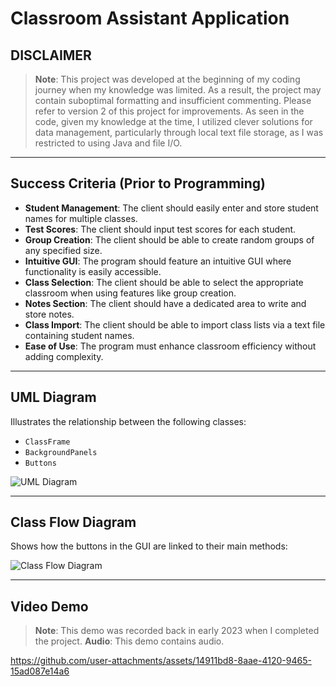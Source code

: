 # Classroom Assistant Application

## DISCLAIMER

> **Note**: This project was developed at the beginning of my coding journey when my knowledge was limited. As a result, the project may contain suboptimal formatting and insufficient commenting. Please refer to version 2 of this project for improvements. As seen in the code, given my knowledge at the time, I utilized clever solutions for data management, particularly through local text file storage, as I was restricted to using Java and file I/O.

---

## Success Criteria (Prior to Programming)
- **Student Management**: The client should easily enter and store student names for multiple classes.
- **Test Scores**: The client should input test scores for each student.
- **Group Creation**: The client should be able to create random groups of any specified size.
- **Intuitive GUI**: The program should feature an intuitive GUI where functionality is easily accessible.
- **Class Selection**: The client should be able to select the appropriate classroom when using features like group creation.
- **Notes Section**: The client should have a dedicated area to write and store notes.
- **Class Import**: The client should be able to import class lists via a text file containing student names.
- **Ease of Use**: The program must enhance classroom efficiency without adding complexity.

---

## UML Diagram

Illustrates the relationship between the following classes:  
- `ClassFrame`  
- `BackgroundPanels`  
- `Buttons`

![UML Diagram](https://github.com/user-attachments/assets/e6a566bb-be43-4998-81ab-ab4b6bfeb425)

---

## Class Flow Diagram

Shows how the buttons in the GUI are linked to their main methods:

![Class Flow Diagram](https://github.com/user-attachments/assets/193bf0a9-ff46-4e0e-9da6-49336e9b26da)

---

## Video Demo
> **Note**: This demo was recorded back in early 2023 when I completed the project.
> **Audio**: This demo contains audio.

https://github.com/user-attachments/assets/14911bd8-8aae-4120-9465-15ad087e14a6



